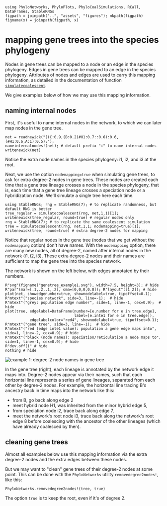 ```@setup mapping
using PhyloNetworks, PhyloPlots, PhyloCoalSimulations, RCall, DataFrames, StableRNGs
figpath = joinpath("..", "assets", "figures"); mkpath(figpath)
figname(x) = joinpath(figpath, x)
```
# mapping gene trees into the species phylogeny

Nodes in gene trees can be mapped to a node or an edge in the species phylogeny.
Edges in gene trees can be mapped to an edge in the species phylogeny.
Attributes of nodes and edges are used to carry this mapping information,
as detailed in the documentation of function [`simulatecoalescent`](@ref).

We give examples below of how we may use this mapping information.

## naming internal nodes

First, it's useful to name internal nodes in the network, to which we
can later map nodes in the gene tree.

```@repl mapping
net = readnewick("((C:0.9,(B:0.2)#H1:0.7::0.6):0.6,(#H1:0.6,A:1):0.5);");
nameinternalnodes!(net); # default prefix "i" to name internal nodes
writenewick(net)
```

Notice the extra node names in the species phylogeny: i1, i2, and i3 at the root.

Next, we use the option `nodemapping=true` when simulating gene trees,
to ask for extra degree-2 nodes in gene trees. These nodes are created each time
that a gene tree lineage crosses a node in the species phylogeny, that is,
each time that a gene tree lineage crosses a speciation node or a hybridization node.
We'll simulate a single tree here each time.

```@repl mapping
using StableRNGs; rng = StableRNG(7); # to replicate randomness, but default RNG is better
tree_regular = simulatecoalescent(rng, net,1,1)[1];
writenewick(tree_regular, round=true) # regular nodes only
rng = StableRNG(7); # to replicate the same coalescent simulation
tree = simulatecoalescent(rng, net,1,1; nodemapping=true)[1];
writenewick(tree, round=true) # extra degree-2 nodes for mapping
```

Notice that regular nodes in the gene tree (nodes that we get without the
`nodemapping` option) don't have names. With the `nodemapping` option, there are
many new nodes, all of degree-2, named after internal nodes in the network
(i1, i2, i3). These extra degree-2 nodes and their names are sufficient to map
the gene tree into the species network.

The network is shown on the left below, with edges annotated by their numbers.

```@example mapping
R"svg"(figname("genetree_example1.svg"), width=7.5, height=3); # hide
R"par"(mar=[.1,.2,.1,.2], oma=[0,0,0,0.8]); R"layout"([1 2]); # hide
plot(net, showedgenumber=true, shownodelabel=true, tipoffset=0.1);
R"mtext"("species network", side=3, line=-1);  # hide
R"mtext"("grey: population edge number", side=1, line=-1, cex=0.9);  # hide
plot(tree, edgelabel=DataFrame(number=[e.number for e in tree.edge],
                               label=[e.inte1 for e in tree.edge]),
           edgelabelcolor="red4", shownodelabel=true, tipoffset=0.1);
R"mtext"("gene tree", side=3, line=-1);  # hide
R"mtext"("red (edge inte1 value): population a gene edge maps into", side=1, line=-2, cex=0.9); # hide
R"mtext"("black (node names): speciation/reticulation a node maps to", side=1, line=-1, cex=0.9); # hide
R"dev.off()" # hide
nothing # hide
```
![example 1: degree-2 node names in gene tree](../assets/figures/genetree_example1.svg)

In the gene tree (right), each lineage is annotated by the network
edge it maps into. Degree-2 nodes appear via their names, such that each
horizontal line represents a series of gene lineages, separated from each other
by degree-2 nodes.
For example, the horizontal line tracing B's ancestry back in time maps into the
network like this:
- from B, go back along edge 2
- meet hybrid node H1, was inherited from the minor hybrid edge 5,
- from speciation node i2, trace back along edge 7,
- meet the network's root node i3, trace back along the network's root edge 8
  before coalescing with the ancestor of the other lineages (which have already
  coalesced by then).

## cleaning gene trees

Almost all examples below use this mapping information via the extra degree-2
nodes and the extra edges between these nodes.

But we may want to "clean" gene trees of their degree-2 nodes at some point.
This can be done with the `PhyloNetworks` utility `removedegree2nodes!`, like this:

```@repl mapping
PhyloNetworks.removedegree2nodes!(tree, true)
```
The option `true` is to keep the root, even if it's of degree 2.
